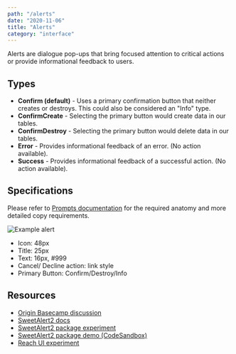 ```yaml
---
path: "/alerts"
date: "2020-11-06"
title: "Alerts"
category: "interface"
---
```


Alerts are dialogue pop-ups that bring focused attention to critical actions or provide informational feedback to users.  

## Types
* **Confirm (default)** - Uses a primary confirmation button that neither creates or destroys. This could also be considered an "Info" type.
* **ConfirmCreate** - Selecting the primary button would create data in our tables. 
* **ConfirmDestroy** - Selecting the primary button would delete data in our tables.
* **Error** - Provides informational feedback of an error. (No action available).
* **Success**  - Provides informational feedback of a successful action. (No action available).

## Specifications
Please refer to [Prompts documentation](https://planningcenter.design/prompts) for the required anatomy and more detailed copy requirements.


![Example alert](/images/alert--confirm-confirm.png)

* Icon: 48px
* Title: 25px
* Text: 16px, #999
* Cancel/ Decline action: link style
* Primary Button: Confirm/Destroy/Info


## Resources
* [Origin Basecamp discussion](https://3.basecamp.com/3670704/buckets/4998590/messages/2248307448#__recording_2381759118)  
* [SweetAlert2 docs](https://sweetalert2.github.io/)
* [SweetAlert2 package experiment](https://github.com/planningcenter/design/tree/master/planningcenter/sweetalert2) 
* [SweetAlert2 package demo (CodeSandbox)](https://codesandbox.io/s/planningcentersweetalert2-demo-vkcpl)
* [Reach UI experiment](https://planningcenter.style/?path=/docs/reach-alert-dialog--basic)
